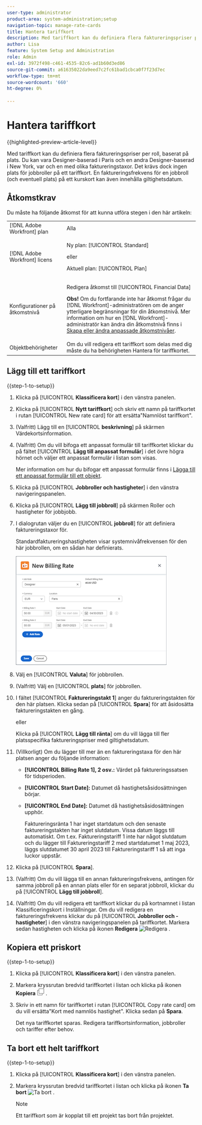 ```yaml
---
user-type: administrator
product-area: system-administration;setup
navigation-topic: manage-rate-cards
title: Hantera tariffkort
description: Med tariffkort kan du definiera flera faktureringspriser per roll, baserat på plats.
author: Lisa
feature: System Setup and Administration
role: Admin
exl-id: 3972f498-c461-4535-82c6-ad1b60d3ed86
source-git-commit: a61635022da9eed7c2fc61bad1cbca0f7f23d7ec
workflow-type: tm+mt
source-wordcount: '660'
ht-degree: 0%

---
```


# Hantera tariffkort

{{highlighted-preview-article-level}}

Med tariffkort kan du definiera flera faktureringspriser per roll, baserat på plats. Du kan vara Designer-baserad i Paris och en andra Designer-baserad i New York, var och en med olika faktureringstaxor. Det krävs dock ingen plats för jobbroller på ett tariffkort. En faktureringsfrekvens för en jobbroll (och eventuell plats) på ett kurskort kan även innehålla giltighetsdatum.

## Åtkomstkrav

Du måste ha följande åtkomst för att kunna utföra stegen i den här artikeln:

<table style="table-layout:auto"> 
 <col> 
 <col> 
 <tbody> 
  <tr> 
   <td role="rowheader">[!DNL Adobe Workfront] plan</td> 
   <td>Alla</td> 
  </tr> 
  <tr> 
   <td role="rowheader">[!DNL Adobe Workfront] licens</td> 
   <td><p>Ny plan: [!UICONTROL Standard] </p>
       <p>eller</p> 
       <p>Aktuell plan: [!UICONTROL Plan] </p>
   </td>    
  </tr> 
  <tr> 
   <td role="rowheader">Konfigurationer på åtkomstnivå</td> 
   <td> <p>Redigera åtkomst till [!UICONTROL Financial Data]</p> <p><b>Obs!</b> Om du fortfarande inte har åtkomst frågar du [!DNL Workfront]-administratören om de anger ytterligare begränsningar för din åtkomstnivå. Mer information om hur en [!DNL Workfront]-administratör kan ändra din åtkomstnivå finns i <a href="../../../administration-and-setup/add-users/configure-and-grant-access/create-modify-access-levels.md" class="MCXref xref">Skapa eller ändra anpassade åtkomstnivåer</a>.</p> </td> 
  </tr> 
  <tr> 
   <td role="rowheader">Objektbehörigheter</td> 
   <td>Om du vill redigera ett tariffkort som delas med dig måste du ha behörigheten Hantera för tariffkortet.</td> 
  </tr> 
 </tbody> 
</table>

## Lägg till ett tariffkort

{{step-1-to-setup}}

1. Klicka på [!UICONTROL **Klassificera kort**] i den vänstra panelen.
1. Klicka på [!UICONTROL **Nytt tariffkort**] och skriv ett namn på tariffkortet i rutan [!UICONTROL New rate card] för att ersätta&quot;Namnlöst tariffkort&quot;.
1. (Valfritt) Lägg till en [!UICONTROL **beskrivning**] på skärmen Värdekortsinformation.
1. (Valfritt) Om du vill bifoga ett anpassat formulär till tariffkortet klickar du på fältet [!UICONTROL **Lägg till anpassat formulär**] i det övre högra hörnet och väljer ett anpassat formulär i listan som visas.

   Mer information om hur du bifogar ett anpassat formulär finns i [Lägga till ett anpassat formulär till ett objekt](/help/quicksilver/workfront-basics/work-with-custom-forms/add-a-custom-form-to-an-object.md).

1. Klicka på [!UICONTROL **Jobbroller och hastigheter**] i den vänstra navigeringspanelen.
1. Klicka på [!UICONTROL **Lägg till jobbroll**] på skärmen Roller och hastigheter för jobbjobb.
1. I dialogrutan väljer du en [!UICONTROL **jobbroll**] för att definiera faktureringstaxor för.

   Standardfaktureringshastigheten visar systemnivåfrekvensen för den här jobbrollen, om en sådan har definierats.

   ![Dialogrutan Ny faktureringshastighet](assets/location-rate-for-rate-card.png)

1. Välj en [!UICONTROL **Valuta**] för jobbrollen.
1. (Valfritt) Välj en [!UICONTROL **plats**] för jobbrollen.
1. I fältet [!UICONTROL **Faktureringstakt 1**] anger du faktureringstakten för den här platsen. Klicka sedan på [!UICONTROL **Spara**] för att åsidosätta faktureringstakten en gång.

   eller

   Klicka på [!UICONTROL **Lägg till ränta**] om du vill lägga till fler platsspecifika faktureringspriser med giltighetsdatum.

1. (Villkorligt) Om du lägger till mer än en faktureringstaxa för den här platsen anger du följande information:

   * **[!UICONTROL Billing Rate 1], 2 osv.:** Värdet på faktureringssatsen för tidsperioden.
   * **[!UICONTROL Start Date]:** Datumet då hastighetsåsidosättningen börjar.
   * **[!UICONTROL End Date]:** Datumet då hastighetsåsidosättningen upphör.

     Faktureringsränta 1 har inget startdatum och den senaste faktureringstakten har inget slutdatum. Vissa datum läggs till automatiskt. Om t.ex. Faktureringstariff 1 inte har något slutdatum och du lägger till Faktureringstariff 2 med startdatumet 1 maj 2023, läggs slutdatumet 30 april 2023 till Faktureringstariff 1 så att inga luckor uppstår.

1. Klicka på [!UICONTROL **Spara**].
1. (Valfritt) Om du vill lägga till en annan faktureringsfrekvens, antingen för samma jobbroll på en annan plats eller för en separat jobbroll, klickar du på [!UICONTROL **Lägg till jobbroll**].
1. (Valfritt) Om du vill redigera ett tariffkort klickar du på kortnamnet i listan Klassificeringskort i Inställningar. Om du vill redigera en faktureringsfrekvens klickar du på [!UICONTROL **Jobbroller och -hastigheter**] i den vänstra navigeringspanelen på tariffkortet. Markera sedan hastigheten och klicka på ikonen **Redigera** ![Redigera](assets/edit-icon.png) .

## Kopiera ett priskort

{{step-1-to-setup}}

1. Klicka på [!UICONTROL **Klassificera kort**] i den vänstra panelen.
1. Markera kryssrutan bredvid tariffkortet i listan och klicka på ikonen **Kopiera** ![Kopiera](assets/copy-icon.png) .
1. Skriv in ett namn för tariffkortet i rutan [!UICONTROL Copy rate card] om du vill ersätta&quot;Kort med namnlös hastighet&quot;. Klicka sedan på **Spara**.

   Det nya tariffkortet sparas. Redigera tariffkortsinformation, jobbroller och tariffer efter behov.

## Ta bort ett helt tariffkort

{{step-1-to-setup}}

1. Klicka på [!UICONTROL **Klassificera kort**] i den vänstra panelen.
1. Markera kryssrutan bredvid tariffkortet i listan och klicka på ikonen **Ta bort** ![Ta bort](assets/delete.png) .

   >[!NOTE]
   >
   >Ett tariffkort som är kopplat till ett projekt tas bort från projektet.
